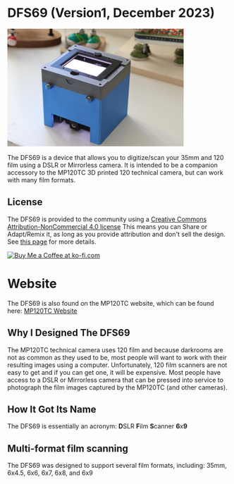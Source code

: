 # DFS69 (Version1, December 2023)
![alt text](https://github.com/MP120TC/DFS69/blob/main/Assembled_DFS69.JPG?raw=true "DFS69 Film scanner")

The DFS69 is a device that allows you to digitize/scan your 35mm and 120 film using a DSLR or Mirrorless camera.  It is intended to be a companion accessory to the MP120TC 3D printed 120 technical camera, but can work with many film formats.

## License
The DFS69 is provided to the community using a [Creative Commons Attribution-NonCommercial 4.0 license](https://creativecommons.org/licenses/by-nc/4.0/)
This means you can Share or Adapt/Remix it, as long as you provide attribution and don't sell the design. See [this page](https://creativecommons.org/licenses/by-nc-sa/4.0/legalcode) for more details.

<a href='https://ko-fi.com/X8X8HTEGW' target='_blank'><img height='36' style='border:0px;height:36px;' src='https://storage.ko-fi.com/cdn/kofi2.png?v=3' border='0' alt='Buy Me a Coffee at ko-fi.com' /></a> 

# Website
The DFS69 is also found on the MP120TC website, which can be found here:  [MP120TC Website](https://williamskg6.wixsite.com/mp120tc)
## Why I Designed The DFS69
The MP120TC technical camera uses 120 film and because darkrooms are not as common as they used to be, most people will want to work with their resulting images using a computer.  Unfortunately, 120 film scanners are not easy to get and if you can get one, it will be expensive.  Most people have access to a DSLR or Mirrorless camera that can be pressed into service to photograph the film images captured by the MP120TC (and other cameras).  

## How It Got Its Name
The DFS69 is essentially an acronym: **D**SLR **F**ilm **S**canner **6**x**9**

## Multi-format film scanning
The DFS69 was designed to support several film formats, including: 35mm, 6x4.5, 6x6, 6x7, 6x8, and 6x9
